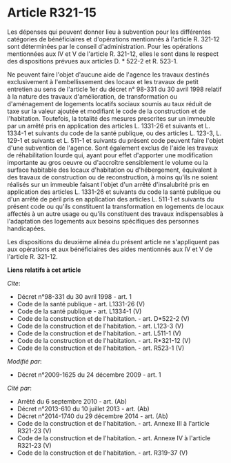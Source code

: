 # Article R321-15

Les dépenses qui peuvent donner lieu à subvention pour les différentes catégories de bénéficiaires et d'opérations mentionnés
à l'article R. 321-12 sont déterminées par le conseil d'administration. Pour les opérations mentionnées aux IV et V de
l'article R. 321-12, elles le sont dans le respect des dispositions prévues aux articles D. * 522-2 et R. 523-1. 

Ne peuvent faire l'objet d'aucune aide de l'agence les travaux destinés exclusivement à l'embellissement des locaux et les
travaux de petit entretien au sens de l'article 1er du décret n° 98-331 du 30 avril 1998 relatif à la nature des travaux
d'amélioration, de transformation ou d'aménagement de logements locatifs sociaux soumis au taux réduit de taxe sur la valeur
ajoutée et modifiant le code de la construction et de l'habitation. Toutefois, la totalité des mesures prescrites sur un
immeuble par un arrêté pris en application des articles L. 1331-26 et suivants et L. 1334-1 et suivants du code de la santé
publique, ou des articles L. 123-3, L. 129-1 et suivants et L. 511-1 et suivants du présent code peuvent faire l'objet d'une
subvention de l'agence. Sont également exclus de l'aide les travaux de réhabilitation lourde qui, ayant pour effet d'apporter
une modification importante au gros oeuvre ou d'accroître sensiblement le volume ou la surface habitable des locaux
d'habitation ou d'hébergement, équivalent à des travaux de construction ou de reconstruction, à moins qu'ils ne soient
réalisés sur un immeuble faisant l'objet d'un arrêté d'insalubrité pris en application des articles L. 1331-26 et suivants du
code la santé publique ou d'un arrêté de péril pris en application des articles L. 511-1 et suivants du présent code ou
qu'ils constituent la transformation en logements de locaux affectés à un autre usage ou qu'ils constituent des travaux
indispensables à l'adaptation des logements aux besoins spécifiques des personnes handicapées. 

Les dispositions du deuxième alinéa du présent article ne s'appliquent pas aux opérations et aux bénéficiaires des aides
mentionnés aux IV et V de l'article R. 321-12.

**Liens relatifs à cet article**

_Cite_:

  - Décret n°98-331 du 30 avril 1998 - art. 1
  - Code de la santé publique - art. L1331-26 (V)
  - Code de la santé publique - art. L1334-1 (V)
  - Code de la construction et de l'habitation. - art. D*522-2 (V)
  - Code de la construction et de l'habitation. - art. L123-3 (V)
  - Code de la construction et de l'habitation. - art. L511-1 (V)
  - Code de la construction et de l'habitation. - art. R*321-12 (V)
  - Code de la construction et de l'habitation. - art. R523-1 (V)

_Modifié par_:

  - Décret n°2009-1625 du 24 décembre 2009 - art. 1

_Cité par_:

  - Arrêté du 6 septembre 2010 - art. (Ab)
  - Décret n°2013-610 du 10 juillet 2013 - art. (Ab)
  - Décret n°2014-1740 du 29 décembre 2014 - art. (Ab)
  - Code de la construction et de l'habitation. - art. Annexe III à l'article R321-23 (V)
  - Code de la construction et de l'habitation. - art. Annexe IV à l'article R321-23 (V)
  - Code de la construction et de l'habitation. - art. R319-37 (V)
